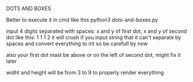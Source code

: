DOTS AND BOXES

Better to execute it in cmd like this
python3 dots-and-boxes.py

input 4 digits separated with spaces: x and y of first dot, x and y of second dot like this:
1 1 1 2
it will crush if you input string that it can't separate by spaces and convert everything to int so be carefull by now

also your first dot mast be above or on the left of second dot, might fix it later

widht and height will be from 3 to 9 to properly render everything
